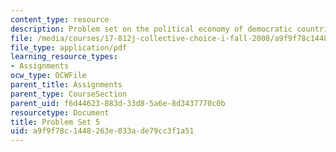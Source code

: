 ```yaml
---
content_type: resource
description: Problem set on the political economy of democratic countries.
file: /media/courses/17-812j-collective-choice-i-fall-2008/a9f9f78c1448263e033ade79cc3f1a51_pset5.pdf
file_type: application/pdf
learning_resource_types:
- Assignments
ocw_type: OCWFile
parent_title: Assignments
parent_type: CourseSection
parent_uid: f6d44623-883d-33d8-5a6e-8d3437770c0b
resourcetype: Document
title: Problem Set 5
uid: a9f9f78c-1448-263e-033a-de79cc3f1a51
---
```

